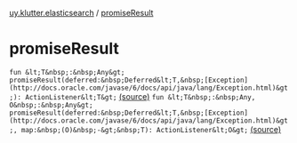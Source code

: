 [uy.klutter.elasticsearch](index.md) / [promiseResult](.)


# promiseResult

`fun &lt;T&nbsp;:&nbsp;Any&gt; promiseResult(deferred:&nbsp;Deferred&lt;T,&nbsp;[Exception](http://docs.oracle.com/javase/6/docs/api/java/lang/Exception.html)&gt;): ActionListener&lt;T&gt;` [(source)](https://github.com/kohesive/klutter/blob/master/elasticsearch-jdk7/src/main/kotlin/uy/klutter/elasticsearch/Kovenant.kt#L12)
`fun &lt;T&nbsp;:&nbsp;Any, O&nbsp;:&nbsp;Any&gt; promiseResult(deferred:&nbsp;Deferred&lt;T,&nbsp;[Exception](http://docs.oracle.com/javase/6/docs/api/java/lang/Exception.html)&gt;, map:&nbsp;(O)&nbsp;-&gt;&nbsp;T): ActionListener&lt;O&gt;` [(source)](https://github.com/kohesive/klutter/blob/master/elasticsearch-jdk7/src/main/kotlin/uy/klutter/elasticsearch/Kovenant.kt#L24)


